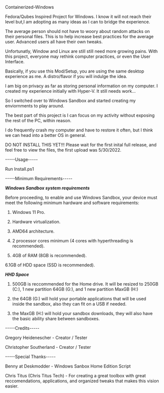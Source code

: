 Containerized-Windows

Fedora/Qubes Inspired Project for Windows. I know it will not reach their level but,I am adopting as many ideas as I can to bridge the experience. 

The average person should not have to woory about random attacks on their personal files. This is to help increase best practices for the average user. Advanced users all have their own tweaks.

Unfortunatly, Window and Linux are still still need more growing pains.  With this project, everyone may rethink computer practices, or even the User Interface.

Basically, if you use this Mod/Setup, you are using the same desktop experience as me. A distro/flavor if you will indulge the idea.  

I am big on privacy as far as storing personal information on my computer.  I created my experience initially with Hyper-V.  It still needs work... 

So I switched over to Windows Sandbox and started creating my enviornments to play around. 

The best part of this project is I can focus on my activity without exposing the rest of the PC, within reason.

I do frequently crash my computer and have to restore it often, but I think we can head into a better OS in general.

DO NOT INSTALL THIS YET!!! Please wait for the first inital full release, and feel free to view the files, the first upload was 5/30/2022.

-----Usage-----

Run Install.ps1

-----Minimum Requirements-----

***Windows Sandbox system requirements***

Before proceeding, to enable and use Windows Sandbox, your device must meet the following minimum hardware and software requirements:

1. Windows 11 Pro.

2. Hardware virtualization.

3. AMD64 architecture.

4. 2 processor cores minimum (4 cores with hyperthreading is recommended).

5. 4GB of RAM (8GB is recommended).

6.1GB of HDD space (SSD is recommended).

***HHD Space***

1. 500GB is reccommended for the Home drive. It will be resized to 250GB (C:\), 1 new partition 64GB (G:\), and 1 new partition MaxGB (H:\)

2. the 64GB (G:\) will hold your portable applications that will be used inside the sandbox, also they can fit on a USB if needed. 

3. the MaxGB (H:\) will hold your sandbox downloads, they will also have the basic ability share between sandboxes.

-----Credits-----

Gregory Heidenescher - Creator / Tester

Christopher Southerland - Creator / Tester

-----Special Thanks-----

Benny at Deskmodder - Windows Sanbox Home Edition Script

Chris Titus (Chris Titus Tech) - For creating a great toolbox with great reccomendations, applications, and organized tweaks that makes this vision easier.
